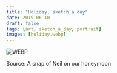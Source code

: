 ```yaml
---
title: "Holiday, sketch a day"
date: 2019-06-10
draft: false
tags: [art, sketch_a_day, portrait]
images: [holiday.webp]
---
```


![WEBP](holiday.webp "Holidays")

Source: A snap of Neil on our honeymoon
